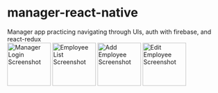 # manager-react-native
Manager app practicing navigating through UIs, auth with firebase, and react-redux
<br>
<img src="https://i.imgur.com/vgO6dqm.png" width="100" alt="Manager Login Screenshot">
<img src="https://i.imgur.com/PPje7i5.png" width="100" alt="Employee List Screenshot">
<img src="https://i.imgur.com/ejpXSj6.png" width="100" alt="Add Employee Screenshot">
<img src="https://i.imgur.com/p8MYmeJ.png" width="100" alt="Edit Employee Screenshot">

